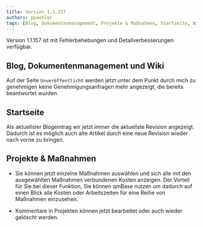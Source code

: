 ```yaml
---
title: Version 1.1.157
authors: ppaehler
tags: [Blog, Dokumentenmanagement, Projekte & Maßnahmen, Startseite, Wiki]
---
```


Version 1.1.157 ist mit Fehlerbehebungen und Detailverbesserungen verfügbar.

<!--truncate-->

## Blog, Dokumentenmanagement und Wiki

Auf der Seite <code>Unveröffentlicht</code> werden jetzt unter dem Punkt durch mich zu genehmigen keine Genehmigungsanfragen mehr angezeigt, die bereits beantwortet wurden.

## Startseite

Als aktuellster Blogeintrag wir jetzt immer die aktuellste Revision angezeigt. Dadurch ist es möglich auch alte Artikel durch eine neue Revision wieder nach vorne zu bringen.

## Projekte & Maßnahmen

- Sie können jetzt einzelne Maßnahmen auswählen und sich alle mit den ausgewählten Maßnahmen verbundenen Kosten anzeigen.
  Der Vorteil für Sie bei dieser Funktion, Sie können qmBase nutzen um dadurch auf einen Blick alle Kosten oder Arbeitszeiten für eine Reihe von Maßnahmen einzusehen.

- Kommentare in Projekten können jetzt bearbeitet oder auch wieder gelöscht werden.
